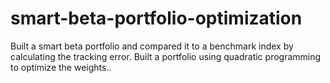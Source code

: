 # smart-beta-portfolio-optimization
Built a smart beta portfolio and compared it to a benchmark index by calculating the tracking error. Built a portfolio using quadratic programming to optimize the weights..
